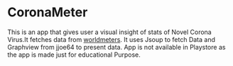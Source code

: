# CoronaMeter
This is an app that gives user a visual insight of stats of Novel Corona Virus.It fetches data from [worldmeters](https://www.worldometers.info/coronavirus/). It uses Jsoup to fetch Data and Graphview from jjoe64 to present data.
App is not available in Playstore as the app is made just for educational Purpose.
